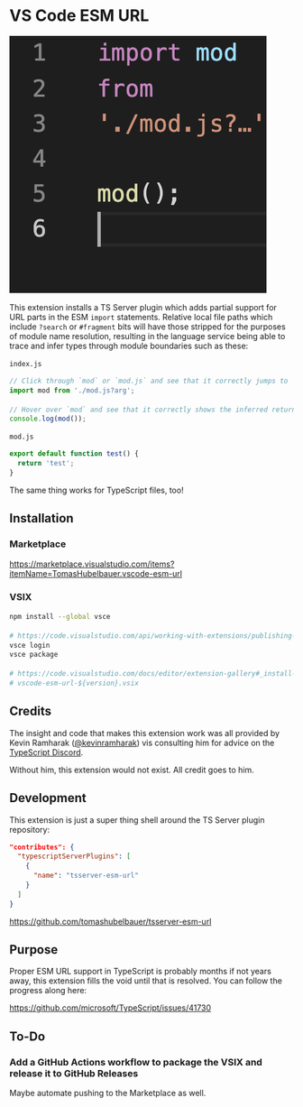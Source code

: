 # VS Code ESM URL

![](icon.png)

This extension installs a TS Server plugin which adds partial support for URL
parts in the ESM `import` statements. Relative local file paths which include
`?search` or `#fragment` bits will have those stripped for the purposes of
module name resolution, resulting in the language service being able to trace
and infer types through module boundaries such as these:

`index.js`
```javascript
// Click through `mod` or `mod.js` and see that it correctly jumps to `mod.js`
import mod from './mod.js?arg';

// Hover over `mod` and see that it correctly shows the inferred return type
console.log(mod());
```

`mod.js`
```javascript
export default function test() {
  return 'test';
}
```

The same thing works for TypeScript files, too!

## Installation

### Marketplace

https://marketplace.visualstudio.com/items?itemName=TomasHubelbauer.vscode-esm-url

### VSIX

```sh
npm install --global vsce

# https://code.visualstudio.com/api/working-with-extensions/publishing-extension#publishing-extensions
vsce login
vsce package

# https://code.visualstudio.com/docs/editor/extension-gallery#_install-from-a-vsix
# vscode-esm-url-${version}.vsix
```

## Credits

The insight and code that makes this extension work was all provided by Kevin
Ramharak ([@kevinramharak](https://github.com/kevinramharak)) vis consulting him
for advice on the [TypeScript Discord](https://discord.com/invite/typescript).

Without him, this extension would not exist. All credit goes to him.

## Development

This extension is just a super thing shell around the TS Server plugin repository:

```json
"contributes": {
  "typescriptServerPlugins": [
    {
      "name": "tsserver-esm-url"
    }
  ]
}
```

https://github.com/tomashubelbauer/tsserver-esm-url

## Purpose

Proper ESM URL support in TypeScript is probably months if not years away, this
extension fills the void until that is resolved. You can follow the progress
along here:

https://github.com/microsoft/TypeScript/issues/41730

## To-Do

### Add a GitHub Actions workflow to package the VSIX and release it to GitHub Releases

Maybe automate pushing to the Marketplace as well.
